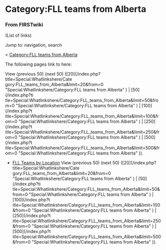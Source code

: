 # Category:FLL teams from Alberta

### From FIRSTwiki

(List of links)

Jump to: navigation, search

&lt; [Category:FLL teams from
Alberta](/index.php?title=Category:FLL_teams_from_Alberta&redirect=no
"Category:FLL teams from Alberta" )  

The following pages link to here:

View (previous 50) (next 50) ([20](/index.php?title=Special:Whatlinkshere/Cate
gory:FLL_teams_from_Alberta&limit=20&from=0
"Special:Whatlinkshere/Category:FLL teams from Alberta" ) | [50](/index.php?ti
tle=Special:Whatlinkshere/Category:FLL_teams_from_Alberta&limit=50&from=0
"Special:Whatlinkshere/Category:FLL teams from Alberta" ) | [100](/index.php?t
itle=Special:Whatlinkshere/Category:FLL_teams_from_Alberta&limit=100&from=0
"Special:Whatlinkshere/Category:FLL teams from Alberta" ) | [250](/index.php?t
itle=Special:Whatlinkshere/Category:FLL_teams_from_Alberta&limit=250&from=0
"Special:Whatlinkshere/Category:FLL teams from Alberta" ) | [500](/index.php?t
itle=Special:Whatlinkshere/Category:FLL_teams_from_Alberta&limit=500&from=0
"Special:Whatlinkshere/Category:FLL teams from Alberta" )).

  * [FLL Teams by Location](FLL_Teams_by_Location "FLL Teams by Location" )
View (previous 50) (next 50) ([20](/index.php?title=Special:Whatlinkshere/Cate
gory:FLL_teams_from_Alberta&limit=20&from=0
"Special:Whatlinkshere/Category:FLL teams from Alberta" ) | [50](/index.php?ti
tle=Special:Whatlinkshere/Category:FLL_teams_from_Alberta&limit=50&from=0
"Special:Whatlinkshere/Category:FLL teams from Alberta" ) | [100](/index.php?t
itle=Special:Whatlinkshere/Category:FLL_teams_from_Alberta&limit=100&from=0
"Special:Whatlinkshere/Category:FLL teams from Alberta" ) | [250](/index.php?t
itle=Special:Whatlinkshere/Category:FLL_teams_from_Alberta&limit=250&from=0
"Special:Whatlinkshere/Category:FLL teams from Alberta" ) | [500](/index.php?t
itle=Special:Whatlinkshere/Category:FLL_teams_from_Alberta&limit=500&from=0
"Special:Whatlinkshere/Category:FLL teams from Alberta" )).

